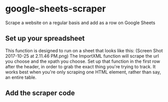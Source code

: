 # google-sheets-scraper
Scrape a website on a regular basis and add as a row on Google Sheets
## Set up your spreadsheet
This function is designed to run on a sheet that looks like this:
(Screen Shot 2017-10-25 at 2.11.46 PM.png)
The ImportXML function will scrape the url you choose and the xpath you choose. Set up that function in the first row after the header, in order to grab the exact thing you're trying to track. It works best when you're only scraping one HTML element, rather than say, an entire table.

## Add the scraper code
